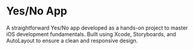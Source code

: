 # Yes/No App

<p>A straightforward Yes/No app developed as a hands-on project to master iOS development fundamentals. Built using Xcode, Storyboards, and AutoLayout to ensure a clean and responsive design.</p>
